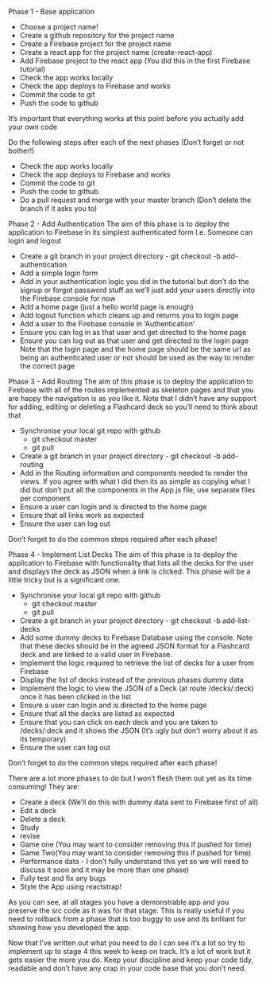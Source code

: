 Phase 1 - Base application
- Choose a project name!
- Create a github repository for the project name
- Create a Firebase project for the project name
- Create a react app for the project name (create-react-app)
- Add Firebase project to the react app (You did this in the first Firebase tutorial)
- Check the app works locally
- Check the app deploys to Firebase and works
- Commit the code to git
- Push the code to github

It’s important that everything works at this point before you actually add your own code

Do the following steps after each of the next phases (Don’t forget or not bother!)
- Check the app works locally
- Check the app deploys to Firebase and works
- Commit the code to git
- Push the code to github
- Do a pull request and merge with your master branch (Don’t delete the branch if it asks you to)

Phase 2 - Add Authentication
The aim of this phase is to deploy the application to Firebase in its simplest authenticated form I.e. Someone can login and logout

- Create a git branch in your project directory - git checkout -b add-authentication
- Add a simple login form
- Add in your authentication logic you did in the tutorial but don’t do the signup or forgot password stuff as we’ll just add your users directly into the Firebase console for now
- Add a home page (just a hello world page is enough)
- Add logout function which cleans up and returns you to login page
- Add a user to the Firebase console in ‘Authentication’
- Ensure you can log in as that user and get directed to the home page
- Ensure you can log out as that user and get directed to the login page
Note that the login page and the home page should be the same url as being an authenticated user or not should be used as the way to render the correct page

Phase 3 - Add Routing
The aim of this phase is to deploy the application to Firebase with all of the routes implemented as skeleton pages and that you are happy the navigation is as you like it. Note that I didn’t have any support for adding, editing or deleting a Flashcard deck so you’ll need to think about that

- Synchronise your local git repo with github 
	- git checkout master
	- git pull
- Create a git branch in your project directory - git checkout -b add-routing
- Add in the Routing information and components needed to render the views. If you agree with what I did then its as simple as copying what I did but don’t put all the components in the App.js file, use separate files per component
- Ensure a user can login and is directed to the home page
- Ensure that all links work as expected
- Ensure the user can log out

Don’t forget to do the common steps required after each phase!

Phase 4 - Implement List Decks
The aim of this phase is to deploy the application to Firebase with functionality that lists all the decks for the user and displays the deck as JSON when a link is clicked.
This phase will be a little tricky but is a significant one.

- Synchronise your local git repo with github 
	- git checkout master
	- git pull
- Create a git branch in your project directory - git checkout -b add-list-decks
- Add some dummy decks to Firebase Database using the console. Note that these decks should be in the agreed JSON format for a Flashcard deck and are linked to a valid user in Firebase.
- Implement the logic required to retrieve the list of decks for a user from Firebase
- Display the list of decks instead of the previous phases dummy data
- Implement the logic to view the JSON of a Deck (at route /decks/:deck) once it has been clicked in the list
- Ensure a user can login and is directed to the home page
- Ensure that all the decks are listed as expected
- Ensure that you can click on each deck and you are taken to /decks/:deck and it shows the JSON (It’s ugly but don’t worry about it as its temporary)
- Ensure the user can log out

Don’t forget to do the common steps required after each phase!

There are a lot more phases to do but I won’t flesh them out yet as its time consuming!
They are:
- Create a deck (We’ll do this with dummy data sent to Firebase first of all)
- Edit a deck
- Delete a deck
- Study
- revise
- Game one (You may want to consider removing this if pushed for time)
- Game Two(You may want to consider removing this if pushed for time)
- Performance data - I don’t fully understand this yet so we will need to discuss it soon and it may be more than one phase)
- Fully test and fix any bugs
- Style the App using reactstrap!

As you can see, at all stages you have a demonstrable app and you preserve the src code as it was for that stage. This is really useful if you need to rollback from a phase that is too buggy to use and its brilliant for showing how you developed the app.

Now that I’ve written out what you need to do I can see it’s a lot so try to implement up to stage 4 this week to keep on track. It’s a lot of work but it gets easier the more you do.
Keep your discipline and keep your code tidy, readable and don’t have any crap in your code base that you don’t need.

